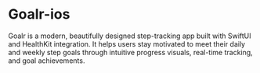 # Goalr-ios
Goalr is a modern, beautifully designed step-tracking app built with SwiftUI and HealthKit integration. It helps users stay motivated to meet their daily and weekly step goals through intuitive progress visuals, real-time tracking, and goal achievements.

